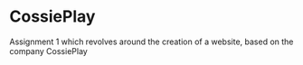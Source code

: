 # CossiePlay
Assignment 1 which revolves around the creation of a website, based on the company CossiePlay
